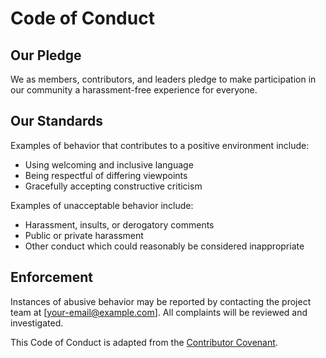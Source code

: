 # Code of Conduct

## Our Pledge

We as members, contributors, and leaders pledge to make participation in our community a harassment-free experience for everyone.

## Our Standards

Examples of behavior that contributes to a positive environment include:

- Using welcoming and inclusive language
- Being respectful of differing viewpoints
- Gracefully accepting constructive criticism

Examples of unacceptable behavior include:

- Harassment, insults, or derogatory comments
- Public or private harassment
- Other conduct which could reasonably be considered inappropriate

## Enforcement

Instances of abusive behavior may be reported by contacting the project team at [your-email@example.com]. All complaints will be reviewed and investigated.

This Code of Conduct is adapted from the [Contributor Covenant](https://www.contributor-covenant.org).
